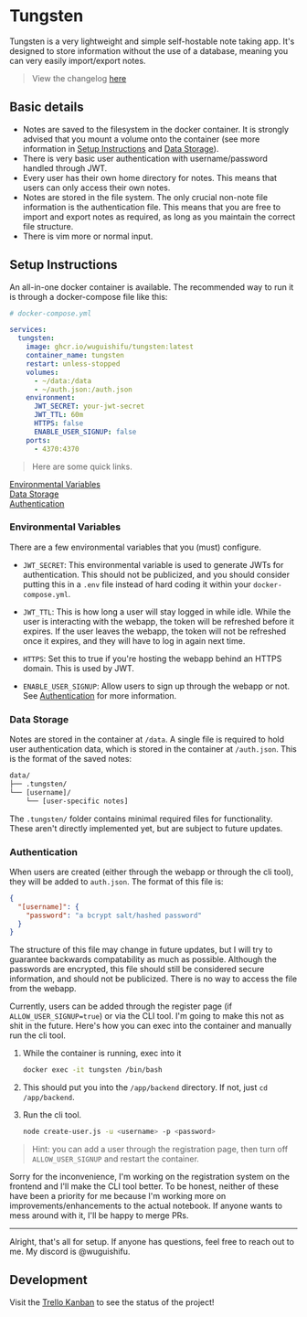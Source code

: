 # Tungsten

Tungsten is a very lightweight and simple self-hostable note taking app. It's designed to store information without the use of a database, meaning you can very easily import/export notes.

> View the changelog [here](https://github.com/wuguishifu/tungsten/blob/master/CHANGELOG.md)

## Basic details

- Notes are saved to the filesystem in the docker container. It is strongly advised that you mount a volume onto the container (see more information in [Setup Instructions](#setup-instructions) and [Data Storage](#data-storage)).
- There is very basic user authentication with username/password handled through JWT.
- Every user has their own home directory for notes. This means that users can only access their own notes.
- Notes are stored in the file system. The only crucial non-note file information is the authentication file. This means that you are free to import and export notes as required, as long as you maintain the correct file structure.
- There is vim more or normal input.

## Setup Instructions

An all-in-one docker container is available. The recommended way to run it is through a docker-compose file like this:

```yml
# docker-compose.yml

services:
  tungsten:
    image: ghcr.io/wuguishifu/tungsten:latest
    container_name: tungsten
    restart: unless-stopped
    volumes:
      - ~/data:/data
      - ~/auth.json:/auth.json
    environment:
      JWT_SECRET: your-jwt-secret
      JWT_TTL: 60m
      HTTPS: false
      ENABLE_USER_SIGNUP: false
    ports:
      - 4370:4370
```

> Here are some quick links.

[Environmental Variables](#environmental-variables)<br>
[Data Storage](#data-storage)<br>
[Authentication](#authentication)

### Environmental Variables

There are a few environmental variables that you (must) configure.

- `JWT_SECRET`: This environmental variable is used to generate JWTs for authentication. This should not be publicized, and you should consider putting this in a `.env` file instead of hard coding it within your `docker-compose.yml`.

- `JWT_TTL`: This is how long a user will stay logged in while idle. While the user is interacting with the webapp, the token will be refreshed before it expires. If the user leaves the webapp, the token will not be refreshed once it expires, and they will have to log in again next time.

- `HTTPS`: Set this to true if you're hosting the webapp behind an HTTPS domain. This is used by JWT.

- `ENABLE_USER_SIGNUP`: Allow users to sign up through the webapp or not. See [Authentication](#authentication) for more information.

### Data Storage

Notes are stored in the container at `/data`. A single file is required to hold user authentication data, which is stored in the container at `/auth.json`. This is the format of the saved notes:

```txt
data/
├── .tungsten/
└── [username]/
    └── [user-specific notes]
```

The `.tungsten/` folder contains minimal required files for functionality. These aren't directly implemented yet, but are subject to future updates.

### Authentication

When users are created (either through the webapp or through the cli tool), they will be added to `auth.json`. The format of this file is:

```json
{
  "[username]": {
    "password": "a bcrypt salt/hashed password"
  }
}
```

The structure of this file may change in future updates, but I will try to guarantee backwards compatability as much as possible. Although the passwords are encrypted, this file should still be considered secure information, and should not be publicized. There is no way to access the file from the webapp.

Currently, users can be added through the register page (if `ALLOW_USER_SIGNUP=true`) or via the CLI tool. I'm going to make this not as shit in the future. Here's how you can exec into the container and manually run the cli tool.

1. While the container is running, exec into it

    ```bash
    docker exec -it tungsten /bin/bash
    ```

2. This should put you into the `/app/backend` directory. If not, just `cd /app/backend`.

3. Run the cli tool.

    ```bash
    node create-user.js -u <username> -p <password>
    ```

> Hint: you can add a user through the registration page, then turn off `ALLOW_USER_SIGNUP` and restart the container.

Sorry for the inconvenience, I'm working on the registration system on the frontend and I'll make the CLI tool better. To be honest, neither of these have been a priority for me because I'm working more on improvements/enhancements to the actual notebook. If anyone wants to mess around with it, I'll be happy to merge PRs.

---

Alright, that's all for setup. If anyone has questions, feel free to reach out to me. My discord is @wuguishifu.

## Development

Visit the [Trello Kanban](https://trello.com/b/wL2Bg5XN/tungsten) to see the status of the project!
